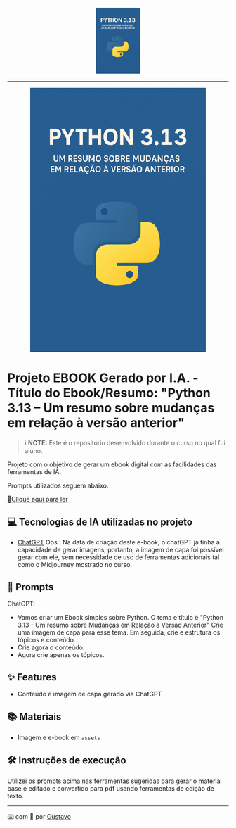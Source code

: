 <p align="center">
    <img width="100" src="assets/capa-ebook-IA.png">
</p>


-------


<p align="center">
<img 
    src="./assets/capa-ebook-IA.png"
    width="400"  
/>
</p>

# Projeto EBOOK Gerado por I.A. - Título do Ebook/Resumo: "Python 3.13 – Um resumo sobre mudanças em relação à versão anterior"


 > ℹ️ **NOTE:** Este é o repositório desenvolvido durante o curso no qual fui aluno.

Projeto com o objetivo de gerar um ebook digital com as facilidades das ferramentas de IA.

Prompts utilizados seguem abaixo.

<a href="https://github.com/GDVP/prompts-recipe-to-create-a-ebook/blob/main/assets/20250909-Ebook-Python%203-13%20%E2%80%93%20Um%20resumo%20sobre%20mudan%C3%A7as%20em%20rela%C3%A7%C3%A3o%20%C3%A0%20vers%C3%A3o%20anterior-Criado%20com%20IA%20Generativa.pdf" title="View PDF now"> 📕Clique aqui para ler</a>

## 💻 Tecnologias de IA utilizadas no projeto

- [ChatGPT](https://chat.openai.com/) 
Obs.: Na data de criação deste e-book, o chatGPT já tinha a capacidade de gerar imagens, portanto, a imagem de capa foi possível gerar com ele, sem necessidade de uso de ferramentas adicionais tal como o Midjourney mostrado no curso.

## 🧠 Prompts

ChatGPT:
- Vamos criar um Ebook simples sobre Python. O tema e título é "Python 3.13 - Um resumo sobre Mudanças em Relação a Versão Anterior" Crie uma imagem de capa para esse tema. Em seguida, crie e estrutura os tópicos e conteúdo.
- Crie agora o conteúdo.
- Agora crie apenas os tópicos.

## ✨ Features

- Conteúdo e imagem de capa gerado via ChatGPT

## 📚 Materiais

- Imagem e e-book em `assets`

## 🛠️ Instruções de execução

Utilizei os prompts acima nas ferramentas sugeridas para gerar o material base e editado e convertido para pdf usando ferramentas de edição de texto.

---

⌨️ com 💜 por [Gustavo](https://github.com/GDVP)
